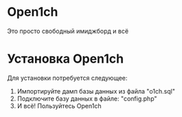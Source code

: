 <h1>Open1ch</h1>
<p>Это просто свободный имиджборд и всё</p>
<h1>Установка Open1ch</h1>
<p>Для установки потребуется следующее: </p>
<ol>
  <li>Импортируйте дамп базы данных из файла "o1ch.sql"</li>
  <li>Подключите базу данных в файле: "config.php"</li>
  <li>И всё! Пользуйтесь Open1ch</li>
</ol>
